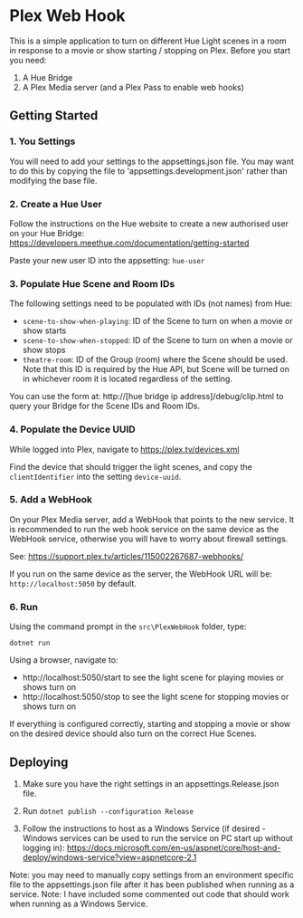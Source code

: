 # Plex Web Hook

This is a simple application to turn on different Hue Light scenes in a room in response to a movie or show starting / stopping on Plex.  Before you start you need:

1. A Hue Bridge
2. A Plex Media server (and a Plex Pass to enable web hooks)

## Getting Started

### 1. You Settings

You will need to add your settings to the appsettings.json file.  You may want to do this by copying the file to 'appsettings.development.json' rather than modifying the base file.

### 2. Create a Hue User

Follow the instructions on the Hue website to create a new authorised user on your Hue Bridge: https://developers.meethue.com/documentation/getting-started

Paste your new user ID into the appsetting: `hue-user`

### 3. Populate Hue Scene and Room IDs

The following settings need to be populated with IDs (not names) from Hue:

* `scene-to-show-when-playing`: ID of the Scene to turn on when a movie or show starts
* `scene-to-show-when-stopped`: ID of the Scene to turn on when a movie or show stops
* `theatre-room`: ID of the Group (room) where the Scene should be used.  Note that this ID is required by the Hue API, but Scene will be turned on in whichever room it is located regardless of the setting.

You can use the form at: http://[hue bridge ip address]/debug/clip.html to query your Bridge for the Scene IDs and Room IDs.

### 4. Populate the Device UUID

While logged into Plex, navigate to https://plex.tv/devices.xml 

Find the device that should trigger the light scenes, and copy the `clientIdentifier` into the setting `device-uuid`.

### 5. Add a WebHook

On your Plex Media server, add a WebHook that points to the new service.  It is recommended to run the web hook service on the same device as the WebHook service, otherwise you will have to worry about firewall settings.

See: https://support.plex.tv/articles/115002267687-webhooks/

If you run on the same device as the server, the WebHook URL will be: `http://localhost:5050` by default.

### 6. Run

Using the command prompt in the `src\PlexWebHook` folder, type:

```
dotnet run
```

Using a browser, navigate to:

* http://localhost:5050/start to see the light scene for playing movies or shows turn on
* http://localhost:5050/stop to see the light scene for stopping movies or shows turn on

If everything is configured correctly, starting and stopping a movie or show on the desired device should also turn on the correct Hue Scenes.

## Deploying

1. Make sure you have the right settings in an appsettings.Release.json file.

2. Run `dotnet publish --configuration Release`

3. Follow the instructions to host as a Windows Service (if desired - Windows services can be used to run the service on PC start up without logging in): https://docs.microsoft.com/en-us/aspnet/core/host-and-deploy/windows-service?view=aspnetcore-2.1
 
Note: you may need to manually copy settings from an environment specific file to the appsettings.json file after it has been published when running as a service.
Note: I have included some commented out code that should work when running as a Windows Service.